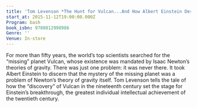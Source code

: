 ```yaml
---
title: 'Tom Levenson *The Hunt for Vulcan...And How Albert Einstein Destroyed a Planet, Discovered Relativity, and Deciphered the Universe*'
start_at: 2015-11-12T19:00:00.000Z
Program: bash
book_isbn: 9780812998986
Genre: ''
Venue: In-store
---
```


For more than fifty years, the world’s top scientists searched for the “missing” planet Vulcan, whose existence was mandated by Isaac Newton’s theories of gravity. There was just one problem: it was never there. It took Albert Einstein to discern that the mystery of the missing planet was a problem of Newton’s theory of gravity itself. Tom Levenson tells the tale of how the “discovery” of Vulcan in the nineteenth century set the stage for Einstein’s breakthrough, the greatest individual intellectual achievement of the twentieth century.